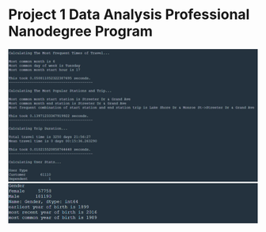 # Project **1** Data Analysis Professional Nanodegree Program
![Example1](/photos/1.PNG)
![Example2](/photos/2.PNG)
